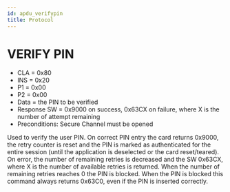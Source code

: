 ```yaml
---
id: apdu_verifypin
title: Protocol
---
```


# VERIFY PIN

* CLA = 0x80
* INS = 0x20
* P1 = 0x00
* P2 = 0x00
* Data = the PIN to be verified
* Response SW = 0x9000 on success, 0x63CX on failure, where X is the number of attempt remaining
* Preconditions: Secure Channel must be opened

Used to verify the user PIN. On correct PIN entry the card returns 0x9000, the retry counter is reset and the PIN is marked as authenticated for the entire session (until the application is deselected or the card reset/teared). On error, the number of remaining retries is decreased and the SW 0x63CX, where X is the number of available retries is returned. When the number of remaining retries reaches 0 the PIN is blocked. When the PIN is blocked this command always returns 0x63C0, even if the PIN is inserted correctly.
